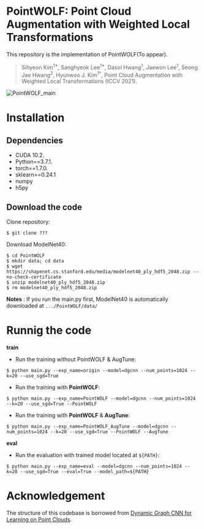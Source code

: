 # PointWOLF: Point Cloud Augmentation with Weighted Local Transformations

This repository is the implementation of PointWOLF\(To appear\).

> Sihyeon Kim<sup>1*</sup>, Sanghyeok Lee<sup>1*</sup>, Dasol Hwang<sup>1</sup>, Jaewon Lee<sup>1</sup>, Seong Jae Hwang<sup>2</sup>, Hyunwoo J. Kim<sup>1†</sup>, Point Cloud Augmentation with Weighted Local Transformations (ICCV 2021).

![PointWOLF_main](https://user-images.githubusercontent.com/49049753/129553285-d7ea163b-c5a1-4b6c-ba98-077616d2b953.png)

# Installation
## Dependencies
- CUDA 10.2.
- Python==3.7.1.
- torch==1.7.0.
- sklearn==0.24.1
- numpy
- h5py

## Download the code
Clone repository:
```
$ git clone ???
```

Download ModelNet40:
```
$ cd PointWOLF
$ mkdir data; cd data
$ wget https://shapenet.cs.stanford.edu/media/modelnet40_ply_hdf5_2048.zip --no-check-certificate
$ unzip modelnet40_ply_hdf5_2048.zip
$ rm modelnet40_ply_hdf5_2048.zip
```
**Notes** : If you run the main.py first, ModelNet40 is automatically downloaded at `.../PointWOLF/data/`

# Runnig the code

**train**

- Run the training without PointWOLF & AugTune:  
```
$ python main.py --exp_name=origin --model=dgcnn --num_points=1024 --k=20 --use_sgd=True
```

- Run the training with **PointWOLF**:  
```
$ python main.py --exp_name=PointWOLF --model=dgcnn --num_points=1024 --k=20 --use_sgd=True --PointWOLF
```

- Run the training with **PointWOLF** & **AugTune**:  
```
$ python main.py --exp_name=PointWOLF_AugTune --model=dgcnn --num_points=1024 --k=20 --use_sgd=True --PointWOLF --AugTune
```


**eval**

- Run the evaluation with trained model located at `${PATH}`:  
```
$ python main.py --exp_name=eval --model=dgcnn --num_points=1024 --k=20 --use_sgd=True --eval=True --model_path=${PATH}
```


# Acknowledgement
The structure of this codebase is borrowed from [Dynamic Graph CNN for Learning on Point Clouds](https://github.com/WangYueFt/dgcnn).
